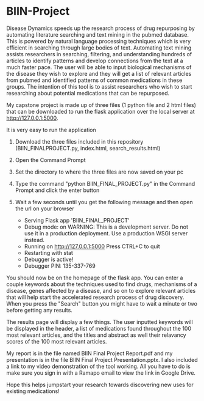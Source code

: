 # BIIN-Project

Disease Dynamics speeds up the research process of drug repurposing by automating literature searching and text mining in the pubmed database. This is powered by natural language processing techniques which is very efficient in searching  through large bodies of text. Automating text mining assists researchers in searching, filtering, and understanding hundreds of articles to identify patterns and develop connections from the text at a much faster pace. The user will be able to input biological mechanisms of the disease they wish to explore and they will get a list of relevant articles from pubmed and identified patterns of common medications in these groups. The intention of this tool is to assist researchers who wish to start researching about potential medications that can be repurposed.



My capstone project is made up of three files (1 python file and 2 html files) that can be downloaded to run the flask application over the local server at http://127.0.0.1:5000. 

It is very easy to run the application
  1. Download the three files included in this repository (BIIN_FINALPROJECT.py, index.html, search_results.html)
  2. Open the Command Prompt
  3. Set the directory to where the three files are now saved on your pc
  4. Type the command "python BIIN_FINAL_PROJECT.py" in the Command Prompt and click the enter button
  5. Wait a few seconds until you get the following message and then open the url on your browser

      * Serving Flask app 'BIIN_FINAL_PROJECT'
      * Debug mode: on
      WARNING: This is a development server. Do not use it in a production deployment. Use a production WSGI server instead.
      * Running on http://127.0.0.1:5000
      Press CTRL+C to quit
      * Restarting with stat
      * Debugger is active!
      * Debugger PIN: 135-337-769
    
You should now be on the homepage of the flask app. You can enter a couple keywords about the techniques used to find drugs, mechanisms of a disease, genes affected by a disease, and so on to explore relevant articles that will help start the accelerated research process of drug discovery. When you press the "Search" button you might have to wait a minute or two before getting any results. 

The results page will display a few things. The user inputted keywords will be displayed in the header, a list of medications found throughout the 100 most relevant articles, and the titles and abstract as well their relavancy scores of the 100 most relevant articles.

My report is in the file named BIIN Final Project Report.pdf and my presentation is in the file BIIN Final Project Presentation.pptx. I also included a link to my video demonstration of the tool working. All you have to do is make sure you sign in with a Ramapo email to view the link in Google Drive.

Hope this helps jumpstart your research towards discovering new uses for existing medications!
